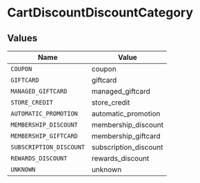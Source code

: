 # CartDiscountDiscountCategory


## Values

| Name                    | Value                   |
| ----------------------- | ----------------------- |
| `COUPON`                | coupon                  |
| `GIFTCARD`              | giftcard                |
| `MANAGED_GIFTCARD`      | managed_giftcard        |
| `STORE_CREDIT`          | store_credit            |
| `AUTOMATIC_PROMOTION`   | automatic_promotion     |
| `MEMBERSHIP_DISCOUNT`   | membership_discount     |
| `MEMBERSHIP_GIFTCARD`   | membership_giftcard     |
| `SUBSCRIPTION_DISCOUNT` | subscription_discount   |
| `REWARDS_DISCOUNT`      | rewards_discount        |
| `UNKNOWN`               | unknown                 |